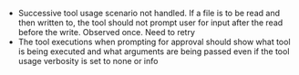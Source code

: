 - Successive tool usage scenario not handled. If a file is to be read and then written to, the tool should not prompt user for input after the read before the write. Observed once. Need to retry
- The tool executions when prompting for approval should show what tool is being executed and what arguments are being passed even if the tool usage verbosity is set to none or info
